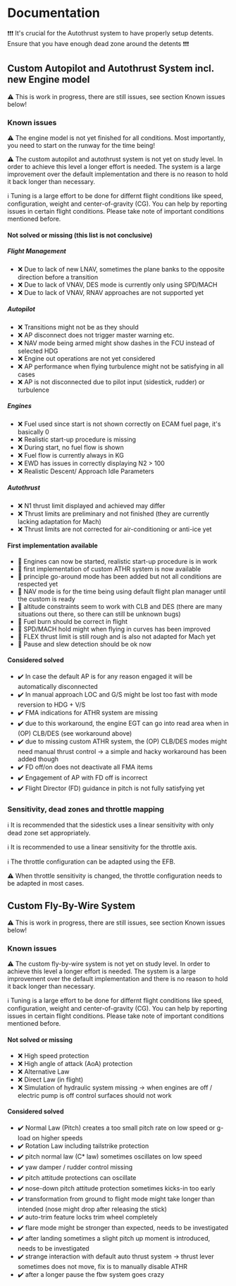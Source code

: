 # Documentation

❗❗❗ It's crucial for the Autothrust system to have properly setup detents. Ensure that you have enough dead zone around the detents ❗❗❗

## Custom Autopilot and Autothrust System incl. new Engine model

⚠️ This is work in progress, there are still issues, see section Known issues below!

### Known issues

⚠️ The engine model is not yet finished for all conditions. Most importantly, you need to start on the runway for the time being!

⚠️ The custom autopilot and autothrust system is not yet on study level. In order to achieve this level a longer effort is needed. The system is a large improvement over the default implementation and there is no reason to hold it back longer than necessary.

ℹ️ Tuning is a large effort to be done for differnt flight conditions like speed, configuration, weight and center-of-gravity (CG). You can help by reporting issues in certain flight conditions. Please take note of important conditions mentioned before.

#### Not solved or missing (this list is not conclusive)

##### Flight Management

- ❌ Due to lack of new LNAV, sometimes the plane banks to the opposite direction before a transition
- ❌ Due to lack of VNAV, DES mode is currently only using SPD/MACH
- ❌ Due to lack of VNAV, RNAV approaches are not supported yet

##### Autopilot

- ❌ Transitions might not be as they should
- ❌ AP disconnect does not trigger master warning etc.
- ❌ NAV mode being armed might show dashes in the FCU instead of selected HDG
- ❌ Engine out operations are not yet considered
- ❌ AP performance when flying turbulence might not be satisfying in all cases
- ❌ AP is not disconnected due to pilot input (sidestick, rudder) or turbulence

##### Engines

- ❌ Fuel used since start is not shown correctly on ECAM fuel page, it's basically 0
- ❌ Realistic start-up procedure is missing
- ❌ During start, no fuel flow is shown
- ❌ Fuel flow is currently always in KG
- ❌ EWD has issues in correctly displaying N2 > 100
- ❌ Realistic Descent/ Approach Idle Parameters

##### Autothrust

- ❌ N1 thrust limit displayed and achieved may differ
- ❌ Thrust limits are preliminary and not finished (they are currently lacking adaptation for Mach)
- ❌ Thrust limits are not corrected for air-conditioning or anti-ice yet

#### First implementation available

- 🔸 Engines can now be started, realistic start-up procedure is in work
- 🔸 first implementation of custom ATHR system is now available
- 🔸 principle go-around mode has been added but not all conditions are respected yet
- 🔸 NAV mode is for the time being using default flight plan manager until the custom is ready
- 🔸 altitude constraints seem to work with CLB and DES (there are many situations out there, so there can still be unknown bugs)
- 🔸 Fuel burn should be correct in flight
- 🔸 SPD/MACH hold might when flying in curves has been improved
- 🔸 FLEX thrust limit is still rough and is also not adapted for Mach yet
- 🔸 Pause and slew detection should be ok now

#### Considered solved

- ✔️ In case the default AP is for any reason engaged it will be automatically disconnected
- ✔️ In manual approach LOC and G/S might be lost too fast with mode reversion to HDG + V/S
- ✔️ FMA indications for ATHR system are missing
- ✔️ due to this workaround, the engine EGT can go into read area when in (OP) CLB/DES (see workaround above)
- ✔️ due to missing custom ATHR system, the (OP) CLB/DES modes might need manual thrust control
      -> a simple and hacky workaround has been added though
- ✔️ FD off/on does not deactivate all FMA items
- ✔️ Engagement of AP with FD off is incorrect
- ✔️ Flight Director (FD) guidance in pitch is not fully satisfying yet

### Sensitivity, dead zones and throttle mapping

ℹ️ It is recommended that the sidestick uses a linear sensitivity with only dead zone set appropriately.

ℹ️ It is recommended to use a linear sensitivity for the throttle axis.

ℹ️ The throttle configuration can be adapted using the EFB.

⚠️ When throttle sensitivity is changed, the throttle configuration needs to be adapted in most cases.

## Custom Fly-By-Wire System

⚠️ This is work in progress, there are still issues, see section Known issues below!

### Known issues

⚠️ The custom fly-by-wire system is not yet on study level. In order to achieve this level a longer effort is needed. The system is a large improvement over the default implementation and there is no reason to hold it back longer than necessary.

ℹ️ Tuning is a large effort to be done for differnt flight conditions like speed, configuration, weight and center-of-gravity (CG). You can help by reporting issues in certain flight conditions. Please take note of important conditions mentioned before.

#### Not solved or missing

- ❌ High speed protection
- ❌ High angle of attack (AoA) protection
- ❌ Alternative Law
- ❌ Direct Law (in flight)
- ❌ Simulation of hydraulic system missing -> when engines are off / electric pump is off control surfaces should not work

#### Considered solved

- ✔️ Normal Law (Pitch) creates a too small pitch rate on low speed or g-load on higher speeds
- ✔️ Rotation Law including tailstrike protection
- ✔️ pitch normal law (C* law) sometimes oscillates on low speed
- ✔️ yaw damper / rudder control missing
- ✔️ pitch attitude protections can oscillate
- ✔️ nose-down pitch attitude protection sometimes kicks-in too early
- ✔️ transformation from ground to flight mode might take longer than intended (nose might drop after releasing the stick)
- ✔️ auto-trim feature locks trim wheel completely
- ✔️ flare mode might be stronger than expected, needs to be investigated
- ✔️ after landing sometimes a slight pitch up moment is introduced, needs to be investigated
- ✔️ strange interaction with default auto thrust system -> thrust lever sometimes does not move, fix is to manually disable ATHR
- ✔️ after a longer pause the fbw system goes crazy
